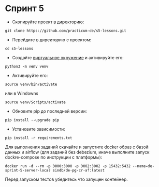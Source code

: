 # Спринт 5 #

* Скопируйте проект в директорию:
```shell script
git clone https://github.com/practicum-de/s5-lessons.git
```
* Перейдите в директорию c проектом:
```shell script
cd s5-lessons
```
* Создайте [виртуальное окружение](https://docs.python.org/3/library/venv.html) и активируйте его:
```shell script
python3 -m venv venv
```

* Активируйте его:
```shell script
source venv/bin/activate
```
или в Windowns
```shell script
source venv/Scripts/activate
```

* Обновите pip до последней версии:
```shell script
pip install --upgrade pip
```
* Установите зависимости:
```shell script
pip install -r requirements.txt
```

Для выполнения заданий скачайте и запустите docker образ с базой данных и airflow (для заданий без debezium, иначе выполните запуск dockre-compose по инструкции с платформы):

`docker run -d --rm -p 3000:3000 -p 3002:3002 -p 15432:5432 --name=de-sprint-5-server-local sindb/de-pg-cr-af:latest
`

Перед запуском тестов убедитесь что запущен контейнер. 
